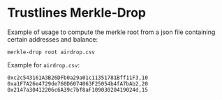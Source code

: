 # Trustlines Merkle-Drop

Example of usage to compute the merkle root from a json file containing certain addresses and balance:
```
merkle-drop root airdrop.csv
```

Example for `airdrop.csv`:
```
0xc2c543161A3B26DFb0a29a01c11351781Bff11F3,10
0xa1F7A26e4729de760D6074063F25054b4fA7bAb2,20
0x2147a30412206c6A39c7bf8aF10903020419024d,15
```
